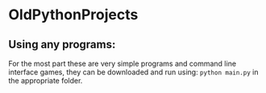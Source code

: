 # OldPythonProjects

## Using any programs:
For the most part these are very simple programs and command line interface games, they can be downloaded and run using:
```python main.py```
in the appropriate folder.
